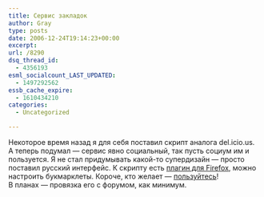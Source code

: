 ```yaml
---
title: Сервис закладок
author: Gray
type: posts
date: 2006-12-24T19:14:23+00:00
excerpt:
url: /8290
dsq_thread_id:
  - 4356193
esml_socialcount_LAST_UPDATED:
  - 1497292562
essb_cache_expire:
  - 1610434210
categories:
  - Uncategorized

---
```








Некоторое время назад я для себя поставил скрипт аналога del.icio.us. А теперь подумал &#8212; сервис явно социальный, так пусть социум им и пользуется. Я не стал придумывать какой-то супердизайн &#8212; просто поставил русский интерфейс. К скрипту есть [плагин для Firefox][1], можно настроить букмарклеты. Короче, кто желает &#8212; [пользуйтесь][2]!  
В планах &#8212; провязка его с форумом, как минимум.

 [1]: http://scuttle.org/wiki/firefox_extension "SEOmarks"
 [2]: http://bookmark.searchengines.ru/ "SEOmarks"